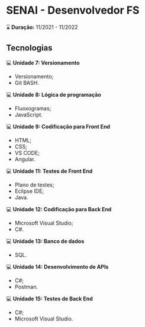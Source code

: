 ﻿# SENAI - Desenvolvedor FS
 ⌛ **Duração:** 11/2021 - 11/2022

## Tecnologias
💻 **Unidade 7: Versionamento** 
* Versionamento;
* Git BASH.

💻 **Unidade 8: Lógica de programação** 
* Fluoxogramas;
* JavaScript.

💻 **Unidade 9: Codificação para Front End** 
* HTML;
* CSS;
* VS CODE; 
* Angular.

💻 **Unidade 11: Testes de Front End** 
* Plano de testes;
* Eclipse IDE;
* Java.

💻 **Unidade 12: Codificação para Back End** 
* Microsoft Visual Studio;
* C#.

💻 **Unidade 13: Banco de dados** 
* SQL.

💻 **Unidade 14: Desenvolvimento de APIs** 
* C#;
* Postman.

💻 **Unidade 15: Testes de Back End** 
* C#;
* Microsoft Visual Studio.

